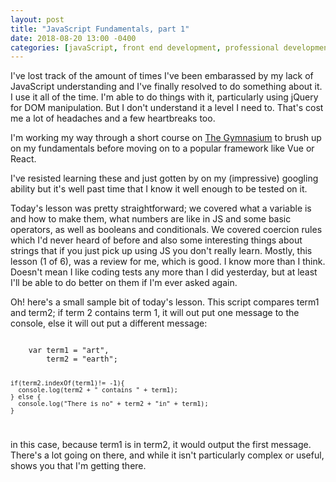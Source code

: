 ```yaml
---
layout: post
title: "JavaScript Fundamentals, part 1"
date: 2018-08-20 13:00 -0400
categories: [javaScript, front end development, professional development]
---
```


I've lost track of the amount of times I've been embarassed by my lack of JavaScript understanding and I've finally resolved to do something about it. I use it all of the time. I'm able to do things with it, particularly using jQuery for DOM manipulation. But I don't understand it a level I need to. That's cost me a lot of headaches and a few heartbreaks too.

I'm working my way through a short course on [The Gymnasium](https://thegymnasium.com/) to brush up on my fundamentals before moving on to a popular framework like Vue or React.

I've resisted learning these and just gotten by on my (impressive) googling ability but it's well past time that I know it well enough to be tested on it. 

Today's lesson was pretty straightforward; we covered what a variable is and how to make them, what numbers are like in JS and some basic operators, as well as booleans and conditionals.  We covered coercion rules which I'd never heard of before and also some interesting things about strings that if you just pick up using JS you don't really learn. Mostly, this lesson (1 of 6), was a review for me, which is good. I know more than I think. Doesn't mean I like coding tests any more than I did yesterday, but at least I'll be able to do better on them if I'm ever asked again. 

Oh!  here's a small sample bit of today's lesson. This script compares term1 and term2; if term 2 contains term 1, it will out put one message to the console, else it will out put a different message:

<code>
	var term1 = "art", 
    	term2 = "earth";

	if(term2.indexOf(term1)!= -1){
	  console.log(term2 + " contains " + term1);
	} else {
	  console.log("There is no" + term2 + "in" + term1);
	}
</code>   

in this case, because term1 is in term2, it would output the first message. There's a lot going on there, and while it isn't particularly complex or useful, shows you that I'm getting there. 
